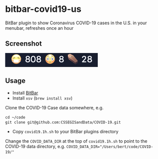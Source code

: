 # bitbar-covid19-us
BitBar plugin to show Coronavirus COVID-19 cases in the U.S. in your menubar, refreshes once an hour

## Screenshot

![screenshot](/screenshot.png)

## Usage

* Install [BitBar](https://github.com/matryer/bitbar)
* Install `xsv` (`brew install xsv`)

Clone the COVID-19 Case data somewhere, e.g.

```
cd ~/code
git clone git@github.com:CSSEGISandData/COVID-19.git
```

* Copy `covid19.1h.sh` to your BitBar plugins directory

Change the `COVID_DATA_DIR` at the top of `covid19.1h.sh` to point to the COVID-19 data directory, e.g.
`COVID_DATA_DIR="/Users/bert/code/COVID-19/"`